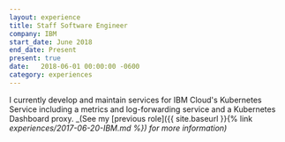 ```yaml
---
layout: experience
title: Staff Software Engineer
company: IBM
start_date: June 2018
end_date: Present
present: true
date:   2018-06-01 00:00:00 -0600
category: experiences
---
```

I currently develop and maintain services for IBM Cloud's Kubernetes Service including a metrics and log-forwarding service and a Kubernetes Dashboard proxy.
_(See my [previous role]({{ site.baseurl }}{% link _experiences/2017-06-20-IBM.md %}) for more information)_
